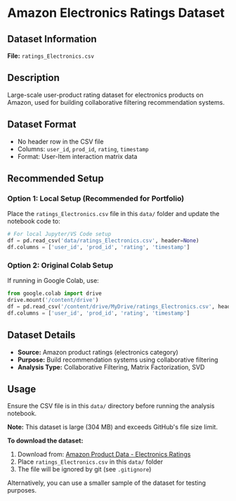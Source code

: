 # Amazon Electronics Ratings Dataset

## Dataset Information

**File:** `ratings_Electronics.csv`

## Description
Large-scale user-product rating dataset for electronics products on Amazon, used for building collaborative filtering recommendation systems.

## Dataset Format
- No header row in the CSV file
- Columns: `user_id`, `prod_id`, `rating`, `timestamp`
- Format: User-Item interaction matrix data

## Recommended Setup

### Option 1: Local Setup (Recommended for Portfolio)
Place the `ratings_Electronics.csv` file in this `data/` folder and update the notebook code to:

```python
# For local Jupyter/VS Code setup
df = pd.read_csv('data/ratings_Electronics.csv', header=None)
df.columns = ['user_id', 'prod_id', 'rating', 'timestamp']
```

### Option 2: Original Colab Setup
If running in Google Colab, use:

```python
from google.colab import drive
drive.mount('/content/drive')
df = pd.read_csv('/content/drive/MyDrive/ratings_Electronics.csv', header=None)
df.columns = ['user_id', 'prod_id', 'rating', 'timestamp']
```

## Dataset Details
- **Source:** Amazon product ratings (electronics category)
- **Purpose:** Build recommendation systems using collaborative filtering
- **Analysis Type:** Collaborative Filtering, Matrix Factorization, SVD

## Usage
Ensure the CSV file is in this `data/` directory before running the analysis notebook.

**Note:** This dataset is large (304 MB) and exceeds GitHub's file size limit. 

**To download the dataset:**
1. Download from: [Amazon Product Data - Electronics Ratings](https://www.kaggle.com/datasets/skillsmash/amazon-product-reviews-electronics)
2. Place `ratings_Electronics.csv` in this `data/` folder
3. The file will be ignored by git (see `.gitignore`)

Alternatively, you can use a smaller sample of the dataset for testing purposes.

